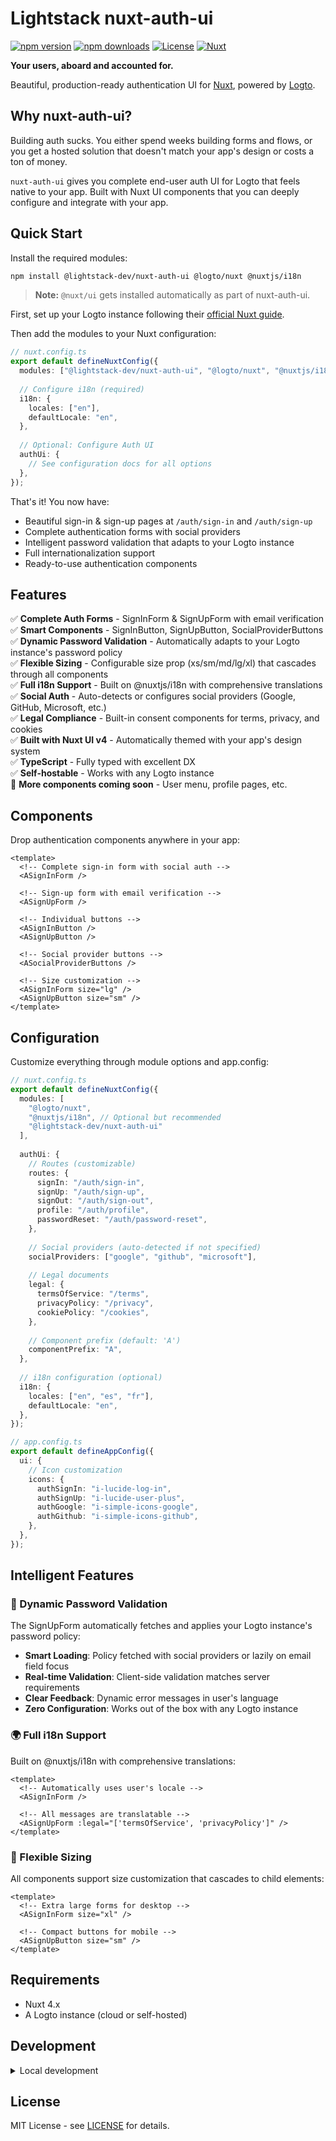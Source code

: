 # Lightstack nuxt-auth-ui

[![npm version][npm-version-src]][npm-version-href]
[![npm downloads][npm-downloads-src]][npm-downloads-href]
[![License][license-src]][license-href]
[![Nuxt][nuxt-src]][nuxt-href]

**Your users, aboard and accounted for.**

Beautiful, production-ready authentication UI for [Nuxt](https://nuxt.com/), powered by [Logto](https://logto.io/).

## Why nuxt-auth-ui?

Building auth sucks. You either spend weeks building forms and flows, or you get a hosted solution that doesn't match your app's design or costs a ton of money.

`nuxt-auth-ui` gives you complete end-user auth UI for Logto that feels native to your app. Built with Nuxt UI components that you can deeply configure and integrate with your app.

## Quick Start

Install the required modules:

```bash
npm install @lightstack-dev/nuxt-auth-ui @logto/nuxt @nuxtjs/i18n
```

> **Note:** `@nuxt/ui` gets installed automatically as part of nuxt-auth-ui.

First, set up your Logto instance following their [official Nuxt guide](https://docs.logto.io/quick-starts/nuxt).

Then add the modules to your Nuxt configuration:

```typescript
// nuxt.config.ts
export default defineNuxtConfig({
  modules: ["@lightstack-dev/nuxt-auth-ui", "@logto/nuxt", "@nuxtjs/i18n"],
  
  // Configure i18n (required)
  i18n: {
    locales: ["en"],
    defaultLocale: "en",
  },
  
  // Optional: Configure Auth UI
  authUi: {
    // See configuration docs for all options
  },
});
```

That's it! You now have:

- Beautiful sign-in & sign-up pages at `/auth/sign-in` and `/auth/sign-up`
- Complete authentication forms with social providers
- Intelligent password validation that adapts to your Logto instance
- Full internationalization support
- Ready-to-use authentication components

## Features

✅ **Complete Auth Forms** - SignInForm & SignUpForm with email verification  
✅ **Smart Components** - SignInButton, SignUpButton, SocialProviderButtons  
✅ **Dynamic Password Validation** - Automatically adapts to your Logto instance's password policy  
✅ **Flexible Sizing** - Configurable size prop (xs/sm/md/lg/xl) that cascades through all components  
✅ **Full i18n Support** - Built on @nuxtjs/i18n with comprehensive translations  
✅ **Social Auth** - Auto-detects or configures social providers (Google, GitHub, Microsoft, etc.)  
✅ **Legal Compliance** - Built-in consent components for terms, privacy, and cookies  
✅ **Built with Nuxt UI v4** - Automatically themed with your app's design system  
✅ **TypeScript** - Fully typed with excellent DX  
✅ **Self-hostable** - Works with any Logto instance  
🚧 **More components coming soon** - User menu, profile pages, etc.

## Components

Drop authentication components anywhere in your app:

```vue
<template>
  <!-- Complete sign-in form with social auth -->
  <ASignInForm />
  
  <!-- Sign-up form with email verification -->
  <ASignUpForm />
  
  <!-- Individual buttons -->
  <ASignInButton />
  <ASignUpButton />
  
  <!-- Social provider buttons -->
  <ASocialProviderButtons />
  
  <!-- Size customization -->
  <ASignInForm size="lg" />
  <ASignUpButton size="sm" />
</template>
```

## Configuration

Customize everything through module options and app.config:

```typescript
// nuxt.config.ts
export default defineNuxtConfig({
  modules: [
    "@logto/nuxt",
    "@nuxtjs/i18n", // Optional but recommended
    "@lightstack-dev/nuxt-auth-ui"
  ],
  
  authUi: {
    // Routes (customizable)
    routes: {
      signIn: "/auth/sign-in",
      signUp: "/auth/sign-up",
      signOut: "/auth/sign-out",
      profile: "/auth/profile",
      passwordReset: "/auth/password-reset",
    },
    
    // Social providers (auto-detected if not specified)
    socialProviders: ["google", "github", "microsoft"],
    
    // Legal documents
    legal: {
      termsOfService: "/terms",
      privacyPolicy: "/privacy",
      cookiePolicy: "/cookies",
    },
    
    // Component prefix (default: 'A')
    componentPrefix: "A",
  },
  
  // i18n configuration (optional)
  i18n: {
    locales: ["en", "es", "fr"],
    defaultLocale: "en",
  },
});
```

```typescript
// app.config.ts
export default defineAppConfig({
  ui: {
    // Icon customization
    icons: {
      authSignIn: "i-lucide-log-in",
      authSignUp: "i-lucide-user-plus",
      authGoogle: "i-simple-icons-google",
      authGithub: "i-simple-icons-github",
    },
  },
});
```

## Intelligent Features

### 🎯 Dynamic Password Validation

The SignUpForm automatically fetches and applies your Logto instance's password policy:

- **Smart Loading**: Policy fetched with social providers or lazily on email field focus
- **Real-time Validation**: Client-side validation matches server requirements
- **Clear Feedback**: Dynamic error messages in user's language
- **Zero Configuration**: Works out of the box with any Logto instance

### 🌍 Full i18n Support

Built on @nuxtjs/i18n with comprehensive translations:

```vue
<template>
  <!-- Automatically uses user's locale -->
  <ASignInForm />
  
  <!-- All messages are translatable -->
  <ASignUpForm :legal="['termsOfService', 'privacyPolicy']" />
</template>
```

### 📏 Flexible Sizing

All components support size customization that cascades to child elements:

```vue
<template>
  <!-- Extra large forms for desktop -->
  <ASignInForm size="xl" />
  
  <!-- Compact buttons for mobile -->
  <ASignUpButton size="sm" />
</template>
```

## Requirements

- Nuxt 4.x
- A Logto instance (cloud or self-hosted)

## Development

<details>
  <summary>Local development</summary>
  
  ```bash
  # Install dependencies
  npm install
  
  # Develop with the playground
  npm run dev
  
  # Develop with the docs
  npm run dev:docs
  
  # Run ESLint
  npm run lint
  
  # Run tests
  npm run test
  
  # Run type checks
  npm run typecheck
  ```
  
  See `package.json` for all available scripts.

</details>

## License

MIT License - see [LICENSE](LICENSE) for details.

<!-- Badges -->

[npm-version-src]: https://img.shields.io/npm/v/@lightstack-dev/nuxt-auth-ui/latest.svg?style=flat&colorA=020420&colorB=00DC82
[npm-version-href]: https://npmjs.com/package/@lightstack-dev/nuxt-auth-ui
[npm-downloads-src]: https://img.shields.io/npm/dm/@lightstack-dev/nuxt-auth-ui.svg?style=flat&colorA=020420&colorB=00DC82
[npm-downloads-href]: https://npm.chart.dev/@lightstack-dev/nuxt-auth-ui
[license-src]: https://img.shields.io/npm/l/@lightstack-dev/nuxt-auth-ui.svg?style=flat&colorA=020420&colorB=00DC82
[license-href]: https://npmjs.com/package/@lightstack-dev/nuxt-auth-ui
[nuxt-src]: https://img.shields.io/badge/Nuxt-020420?logo=nuxt.js
[nuxt-href]: https://nuxt.com
